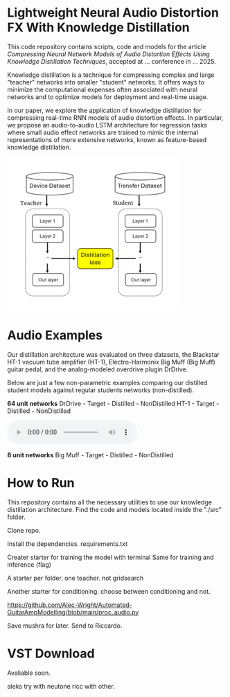 # Lightweight Neural Audio Distortion FX With Knowledge Distillation

This code repository contains scripts, code and models for the article _Compressing Neural Network Models of Audio Distortion Effects Using Knowledge Distillation Techniques_, accepted at ... conference in ... 2025.

Knowledge distillation is a technique for compressing complex and large "teacher" networks into smaller "student" networks. It offers ways to minimize the computational expenses often associated with neural networks and to optimize models for deployment and real-time usage.

In our paper, we explore the application of knowledge distillation for compressing real-time RNN models of audio distortion effects. In particular, we propose an audio-to-audio LSTM architecture for regression tasks where small audio effect networks are trained to mimic the internal representations of more extensive networks, known as feature-based knowledge distillation.

<div align="left">
 <img src="./fig/dk2.png" width="400">
</div>

# Audio Examples

Our distillation architecture was evaluated on three datasets, the Blackstar HT-1 vacuum tube amplifier (HT-1), Electro-Harmonix Big Muff (Big Muff) guitar pedal, and the analog-modeled overdrive plugin DrDrive.

Below are just a few non-parametric examples comparing our distilled student models against regular students networks (non-distilled).

**64 unit networks**
DrDrive - Target - Distilled - NonDistilled
HT-1 - Target - Distilled - NonDistilled

  <audio controls>
    <source src="./examples/test.mp3" type="audio/mpeg">
    Alternate Text
  </audio>

**8 unit networks**
Big Muff - Target - Distilled - NonDistilled

# How to Run

This repository contains all the necessary utilities to use our knowledge distillation architecture. Find the code and models located inside the "./src" folder.

Clone repo.

Install the dependencies. requirements.txt

Creater starter for training the model with terminal
Same for training and inference (flag)

A starter per folder.
one teacher. not gridsearch

Another starter for conditioning. choose between conditioning and not.

https://github.com/Alec-Wright/Automated-GuitarAmpModelling/blob/main/proc_audio.py

Save mushra for later.
Send to Riccardo.

# VST Download

Avaliable soon.

aleks try with neutone
ricc with other.
